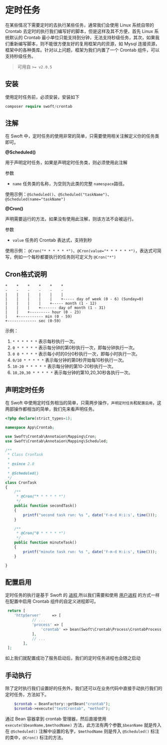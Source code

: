 # 定时任务

在某些情况下需要定时的去执行某些任务，通常我们会使用 Linux 系统自带的 Crontab 去定时的执行我们编写好的脚本，但是这样及其不方便，首先 Linux 系统默认的 Crontab 最小单位只能支持到分钟，无法支持秒级任务，其次，如果我们重新编写脚本，则不能很方便友好的复用框架内的资源，如 Mysql 连接资源，框架中的各种类库。针对以上问题，框架为我们内置了一个 Crontab 组件，可以支持秒级任务。

> 可用自 `>= v2.0.5`

## 安装

使用定时任务前，必须安装，安装如下

```php
composer require swoft/crontab
```

## 注解

在 Swoft 中，定时任务的使用非常的简单，只需要使用相关注解定义你的任务类即可。

**@Scheduled()**

用于声明定时任务，如果是声明定时任务类，则必须使用此注解

参数

* `name`  任务类的名称，为空则为此类的完整 `namespace`路径。

使用示例：`@Scheduled()`、`@Scheduled("taskName")`、`@Scheduled(name="taskName")`

**@Cron()**

声明需要运行的方法，如果没有使用此注解，则该方法不会被运行。

参数

* `value` 任务的 Crontab 表达式，支持到秒

使用示例： `@Cron("* * * * * *")`、`@Cron(value="* * * * * *")`，表达式可简写，例如一个每秒都要执行的任务则可定义为 `@Cron("*")`

## Cron格式说明

```
*    *    *    *    *    *
-    -    -    -    -    -
|    |    |    |    |    |
|    |    |    |    |    +----- day of week (0 - 6) (Sunday=0)
|    |    |    |    +----- month (1 - 12)
|    |    |    +------- day of month (1 - 31)
|    |    +--------- hour (0 - 23)
|    +----------- min (0 - 59)
+------------- sec (0-59)
```

示例：

1. `* * * * * *` 表示每秒执行一次。
2. `0 * * * * *` 表示每分钟的第0秒执行一次，即每分钟执行一次。
3. `0 0 * * * *` 表示每小时的0分0秒执行一次，即每小时执行一次。
4. `0/10 * * * * *` 表示每分钟的第0秒开始每10秒执行一次。
5. `10-20 * * * * *` 表示每分钟的第10-20秒执行一次。
6. `10,20,30 * * * * *` 表示每分钟的第10,20,30秒各执行一次。

## 声明定时任务

在 Swoft 中使用定时任务相当的简单，只需两步操作，`声明定时任务`和`配置启用`，这两部操作都相当的简单，我们先来看声明任务。

```php
<?php declare(strict_types=1);

namespace App\Crontab;

use Swoft\Crontab\Annotaion\Mapping\Cron;
use Swoft\Crontab\Annotaion\Mapping\Scheduled;

/**
 * Class CronTask
 *
 * @since 2.0
 *
 * @Scheduled()
 */
class CronTask
{
    /**
     * @Cron("* * * * * *")
     */
    public function secondTask()
    {
        printf("second task run: %s ", date('Y-m-d H:i:s', time()));
    }

    /**
     * @Cron("0 * * * * *")
     */
    public function minuteTask()
    {
        printf("minute task run: %s ", date('Y-m-d H:i:s', time()));
    }

}
```

## 配置启用

定时任务的执行是基于 Swoft 的 [进程](process/index.md),所以我们需要和使用 [用户进程](process/user-process.md)  的方式一样在配置中启用 Crontab 组件的自定义进程即可。

```php
 return [
    'httpServer'     => [
            // ...
            'process' => [
                'crontab' => bean(Swoft\Crontab\Process\CrontabProcess::class)
            ],
            // ...
        ],
 ];   
```
如上我们就配置成功了服务启动后，我们的定时任务进程也会随之启动

## 手动执行

除了定时执行我们设置好的任务外，我们还可以在业务代码中直接手动执行我们的定时任务，方法如下。

```php
    $crontab = BeanFactory::getBean("crontab");
    $crontab->execute("testCrontab", "method");
```

通过 Bean 容器拿到 crontab 管理器，然后直接使用 `execute($beanName,$methodName)` 方法，此方法有两个参数,`$beanName` 就是传入在 `@Scheduled()` 注解中设置的名字，`$methodName` 则是传入 `@Scheduled()` 标注的类中，`@Cron()` 标注的方法。

